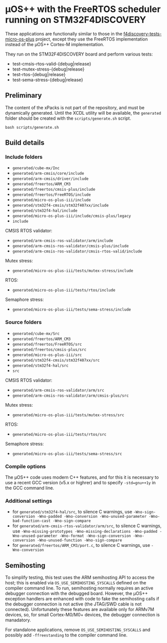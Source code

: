 # µOS++ with the FreeRTOS scheduler running on STM32F4DISCOVERY

These applications are functionally similar to those in the [f4discovery-tests-micro-os-plus](https://github.com/micro-os-plus/eclipse-test-projects/tree/master/f4discovery-tests-micro-os-plus) project, except they use the FreeRTOS implementation instead of the µOS++ Cortex-M implementation.

They run on the STM32F4DISCOVERY board and perform various tests:

- test-cmsis-rtos-valid-{debug|release}
- test-mutex-stress-{debug|release}
- test-rtos-{debug|release}
- test-sema-stress-{debug|release}

## Preliminary

The content of the xPacks is not part of the repository, and must be dynamically generated. Until the XCDL utility will be available, the `generated` folder should be created with the `scripts/generate.sh` script.

```
bash scripts/generate.sh
```

## Build details

### Include folders

- `generated/cube-mx/Inc`
- `generated/arm-cmsis/core/include`
- `generated/arm-cmsis/driver/include`
- `generated/freertos/ARM_CM3`
- `generated/freertos/cmsis-plus/include`
- `generated/freertos/FreeRTOS/include`
- `generated/micro-os-plus-iii/include`
- `generated/stm32f4-cmsis/stm32f407xx/include`
- `generated/stm32f4-hal/include`
- `generated/micro-os-plus-iii/include/cmsis-plus/legacy`
- `include`

CMSIS RTOS validator:
- `generated/arm-cmsis-ros-validator/arm/include`
- `generated/arm-cmsis-ros-validator/cmsis-plus/include`
- `generated/arm-cmsis-ros-validator/cmsis-rtos-valid/include`

Mutex stress:
- `generated/micro-os-plus-iii/tests/mutex-stress/include`

RTOS:
- `generated/micro-os-plus-iii/tests/rtos/include`

Semaphore stress:
- `generated/micro-os-plus-iii/tests/sema-stress/include`

### Source folders

- `generated/cube-mx/Src`
- `generated/freertos/ARM_CM3`
- `generated/freertos/FreeRTOS/src`
- `generated/freertos/cmsis-plus/src`
- `generated/micro-os-plus-iii/src`
- `generated/stm32f4-cmsis/stm32f407xx/src`
- `generated/stm32f4-hal/src`
- `src`

CMSIS RTOS validator:
- `generated/arm-cmsis-ros-validator/arm/src`
- `generated/arm-cmsis-ros-validator/arm/cmsis-plus/src`

Mutex stress:
- `generated/micro-os-plus-iii/tests/mutex-stress/src`

RTOS:
- `generated/micro-os-plus-iii/tests/rtos/src`

Semaphore stress:
- `generated/micro-os-plus-iii/tests/sema-stress/src`

### Compile options

The µOS++ code uses modern C++ features, and for this it is necessary to use a recent GCC version (v5.x or highrer) and to specify `-std=gnu++1y` in the GCC command line.

### Additional settings

- for `generated/stm32f4-hal/src`, to silence C warnings, use `-Wno-sign-conversion -Wno-padded -Wno-conversion -Wno-unused-parameter -Wno-bad-function-cast -Wno-sign-compare`
- for `generated/arm-cmsis-rtos-validator/arm/src`, to silence C warnings, use `-Wno-missing-prototypes -Wno-missing-declarations -Wno-padded -Wno-unused-parameter -Wno-format -Wno-sign-conversion -Wno-conversion -Wno-unused-function -Wno-sign-compare`
- for `generated/freertos/ARM_CM3/port.c`, to silence C warnings, use `-Wno-conversion`

## Semihosting

To simplify testing, this test uses the ARM semihosting API to access the host; this is enabled via `OS_USE_SEMIHOSTING_SYSCALLS` defined on the compiler command line. To run, semihosting normally requires an active debugger connection with the debugged board. However, the µOS++ exception handlers are enhanced with code to fake the semihosting calls if the debugger connection is not active (the JTAG/SWD cable is not connected). Unfortunately these features are available only for ARMv7M devices, so, for small Cortex-M0/M0+ devices, the debugger connection is manadatory.

For standalone applications, remove `OS_USE_SEMIHOSTING_SYSCALLS` and possibly add `-ffreestanding` to the compiler command line.
